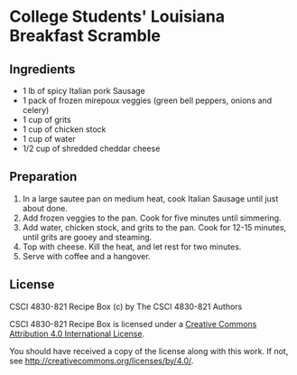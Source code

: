 # College Students' Louisiana Breakfast Scramble

## Ingredients

*  1 lb of spicy Italian pork Sausage
*  1 pack of frozen mirepoux veggies (green bell peppers, onions and celery)
*  1 cup of grits
*  1 cup of chicken stock
*  1 cup of water
*  1/2 cup of shredded cheddar cheese

## Preparation

1. In a large sautee pan on medium heat, cook Italian Sausage until just about done.
2. Add frozen veggies to the pan. Cook for five minutes until simmering.
3. Add water, chicken stock, and grits to the pan. Cook for 12-15 minutes, until grits are gooey and steaming.
4. Top with cheese. Kill the heat, and let rest for two minutes.
5. Serve with coffee and a hangover.

## License

CSCI 4830-821 Recipe Box (c) by The CSCI 4830-821 Authors

CSCI 4830-821 Recipe Box is licensed under a [Creative Commons Attribution 4.0
International License](http://creativecommons.org/licenses/by/4.0/).

You should have received a copy of the license along with this
work.  If not, see <http://creativecommons.org/licenses/by/4.0/>.
